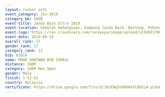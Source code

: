 ```yaml
---
layout: runner-info 
event_category: jbu-2019 
category_km: 16KM 
event-title: Janda Baik Ultra 2019  
event-location: Sekolah Kebangsaan, Kampung Janda Baik, Bentong, Pahang, Malaysia 
event-logo: https://res.cloudinary.com/raceyaya/image/upload/v1569217009/logo/janda-baik_vch1pc.jpg 
event-date: 2019-09-14 
overall_rank: 17
gender_rank: 17
category_rank: 13
bib: 61014
name: MOHD SHAIWAN BIN ISMAIL
distance: 16KM
category: 16KM Men Open
gender: Male
finish: 1-52-52
country: Malaysia
certificate: https://drive.google.com/file/d/1bcENqSnhN9HxFLODtLW-yLEwEAQ8cyko/view?usp=sharing
---
```

